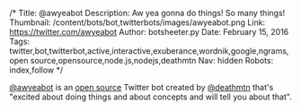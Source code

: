 /*
Title: @awyeabot
Description: Aw yea gonna do things! So many things! 
Thumbnail: /content/bots/bot,twitterbots/images/awyeabot.png
Link: https://twitter.com/awyeabot
Author: botsheeter.py
Date: February 15, 2016
Tags: twitter,bot,twitterbot,active,interactive,exuberance,wordnik,google,ngrams,open source,opensource,node.js,nodejs,deathmtn
Nav: hidden
Robots: index,follow
*/

[@awyeabot](https://twitter.com/awyeabot) is an [open source](https://github.com/jimkang/aw-yea-bot) Twitter bot created by [@deathmtn](https://twitter.com/deathmtn) that's "excited about doing things and about concepts and will tell you about that".
